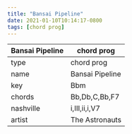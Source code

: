 ```yaml
---
title: "Bansai Pipeline"
date: 2021-01-10T10:14:17-0800
tags: [chord prog]
---
```


|Bansai Pipeline|chord prog|
|---|---|
|type|chord prog|
|name|Bansai Pipeline|
|key|Bbm|
|chords|Bb,Db,C,Bb,F7|
|nashville|i,III,ii,i,V7|
|artist|The Astronauts|
